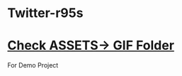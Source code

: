 # Twitter-r95s

# [Check ASSETS-> GIF Folder](https://github.com/ranjit95s/Twitter-r95s/tree/main/assets/GIFS)

For Demo Project
